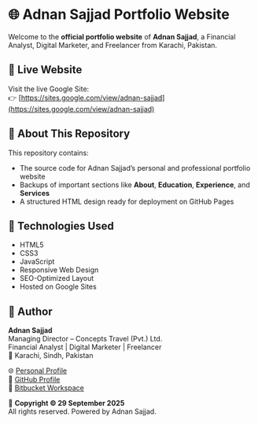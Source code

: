 # 🌐 Adnan Sajjad Portfolio Website

Welcome to the **official portfolio website** of **Adnan Sajjad**, a Financial Analyst, Digital Marketer, and Freelancer from Karachi, Pakistan.

## 🔗 Live Website
Visit the live Google Site:  
👉 [https://sites.google.com/view/adnan-sajjad](https://sites.google.com/view/adnan-sajjad)

## 🧩 About This Repository
This repository contains:
- The source code for Adnan Sajjad’s personal and professional portfolio website  
- Backups of important sections like **About**, **Education**, **Experience**, and **Services**  
- A structured HTML design ready for deployment on GitHub Pages  

## 🧠 Technologies Used
- HTML5  
- CSS3  
- JavaScript  
- Responsive Web Design  
- SEO-Optimized Layout  
- Hosted on Google Sites  

## 💼 Author
**Adnan Sajjad**  
Managing Director – Concepts Travel (Pvt.) Ltd.  
Financial Analyst | Digital Marketer | Freelancer  
📍 Karachi, Sindh, Pakistan  

🌐 [Personal Profile](https://adnan-sajjad.webnode.page)  
🐙 [GitHub Profile](https://github.com/AdnanSajjad786)  
🧰 [Bitbucket Workspace](https://bitbucket.org/adnan-sajjad/workspace/overview/)  

📅 **Copyright © 29 September 2025**  
All rights reserved. Powered by Adnan Sajjad.
